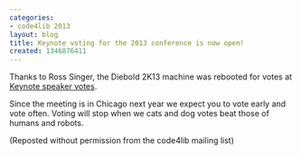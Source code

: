 ```yaml
---
categories:
- code4lib 2013
layout: blog
title: Keynote voting for the 2013 conference is now open!
created: 1346876411
---
```

Thanks to Ross Singer, the Diebold 2K13 machine was rebooted for votes at <a href="http://vote.code4lib.org/election/23">Keynote speaker votes</a>.

Since the meeting is in Chicago next year we expect you to vote early
and vote often. Voting will stop when we cats and dog votes beat those
of humans and robots.

(Reposted without permission from the code4lib mailing list)
